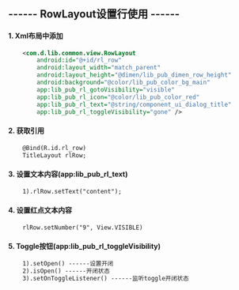 ## ------ RowLayout设置行使用 ------

#### 1. Xml布局中添加
```xml
    <com.d.lib.common.view.RowLayout
        android:id="@+id/rl_row"
        android:layout_width="match_parent"
        android:layout_height="@dimen/lib_pub_dimen_row_height"
        android:background="@color/lib_pub_color_bg_main"
        app:lib_pub_rl_gotoVisibility="visible"
        app:lib_pub_rl_icon="@color/lib_pub_color_red"
        app:lib_pub_rl_text="@string/component_ui_dialog_title"
        app:lib_pub_rl_toggleVisibility="gone" />
```

#### 2. 获取引用
```xml
    @Bind(R.id.rl_row)
    TitleLayout rlRow;
```

#### 3. 设置文本内容(app:lib_pub_rl_text)
```xml
    1).rlRow.setText("content");
```

#### 4. 设置红点文本内容
```xml
    rlRow.setNumber("9", View.VISIBLE)
```

#### 5. Toggle按钮(app:lib_pub_rl_toggleVisibility)
```xml
    1).setOpen() ------设置开闭
    2).isOpen() ------开闭状态
    3).setOnToggleListener() ------监听toggle开闭状态
```
